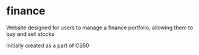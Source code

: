 # finance
Website designed for users to manage a finance portfolio, allowing them to buy and sell stocks

Initially created as a part of CS50
